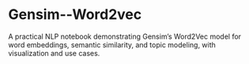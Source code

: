 # Gensim--Word2vec
A practical NLP notebook demonstrating Gensim’s Word2Vec model for word embeddings, semantic similarity, and topic modeling, with visualization and use cases.
